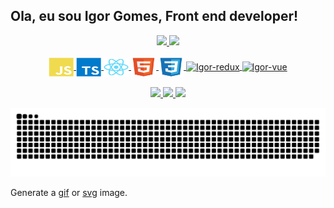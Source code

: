 ## Ola, eu sou Igor Gomes, Front end developer!

<div align="center" style="display: inline_block">
  <a href="https://github.com/IgorGomes09"/>
  <img height="180em" src="https://github-readme-stats.vercel.app/api?username=IgorGomes09&show_icons=true&theme=dracula&include_all_commits=true&count_private=true"/>
  <img height="180em" src="https://github-readme-stats.vercel.app/api/top-langs/?username=igorgomes12&layout=compact&langs_count=7&theme=dracula"/>
</div>

<div align="center" style="display: inline_block"><br>
  <img align="center" alt="=Igor-Js" height="30" width="40" src="https://raw.githubusercontent.com/devicons/devicon/master/icons/javascript/javascript-plain.svg">
  <img align="center" alt="Igor-Ts" height="30" width="40" src="https://raw.githubusercontent.com/devicons/devicon/master/icons/typescript/typescript-plain.svg">
  <img align="center" alt="Igor-React" height="30" width="40" src="https://raw.githubusercontent.com/devicons/devicon/master/icons/react/react-original.svg">
  <img align="center" alt="Igor-HTML" height="30" width="40" src="https://raw.githubusercontent.com/devicons/devicon/master/icons/html5/html5-original.svg">
  <img align="center" alt="Igor-CSS" height="30" width="40" src="https://raw.githubusercontent.com/devicons/devicon/master/icons/css3/css3-original.svg">
  <img align="center" alt="Igor-redux" height="30" width="40" src="https://cdn.jsdelivr.net/gh/devicons/devicon/icons/redux/redux-original.svg" />
   <img align="center" alt="Igor-vue" height="30" width="40" src="https://cdn.jsdelivr.net/gh/devicons/devicon/icons/nextjs/nextjs-line.svg" />
</div>

<br/>
 
<div align="center" style="display: inline_block">
   
  <a href = "mailto:igorgomesigla@gmail.com" target="_blank">
    <img src="https://img.shields.io/badge/-Gmail-%23333?style=for-the-badge&logo=gmail&logoColor=white" target="_blank">
  </a>
  
  <a href="https://www.linkedin.com/in/igor-gomes-77ba02129/" target="_blank">
    <img src="https://img.shields.io/badge/LinkedIn-0077B5?style=for-the-badge&logo=linkedin&logoColor=white" target="_blank">
  </a> 
  
   <a>
    <img src="https://img.shields.io/badge/YouTube-FF0000?style=for-the-badge&logo=youtube&logoColor=white" target="_blank">
  </a>
</div>
  
  ![](https://github.com/Platane/snk/raw/output/github-contribution-grid-snake.svg)


Generate a [gif](https://github.com/Platane/snk/raw/output/github-contribution-grid-snake.gif) or [svg](https://github.com/Platane/snk/raw/output/github-contribution-grid-snake.svg) image.
  
  






